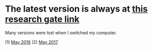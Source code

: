 The latest version is always at [this research gate link](https://www.researchgate.net/publication/316586028_Thought_Curvature_An_underivative_hypothesis)
=====

Many versions were lost when I switched my computer.

(1) [May 2016](https://drive.google.com/file/d/0B8H3Ghe4haTWaXg1eWpHTjVWU00/view?usp=sharing) 
(2) [May 2017](https://drive.google.com/file/d/0B8H3Ghe4haTWYXpWeHlMS3JYcnM/view)


